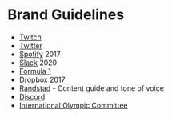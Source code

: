 # Brand Guidelines

- [Twitch](https://cdn.shopify.com/s/files/1/0565/3423/7349/files/Twitch_Guidelines.pdf?v=1630653198)
- [Twitter](https://cdn.shopify.com/s/files/1/0565/3423/7349/files/twitter-brand-guidelines.pdf?v=1630651779)
- [Spotify](https://beta.developer.spotify.com/assets/branding-guidelines/spotify-logo-color-guidelines.pdf) 2017
- [Slack](https://a.slack-edge.com/a29fb/marketing/img/media-kit/Slack-Brand-Guidelines.pdf) 2020
- [Formula 1](https://ajansara.com/wp-content/uploads/F1-Master-Marka-rehberi.pdf)
- [Dropbox](https://s3.amazonaws.com/arena-attachments/2578621/b56e5c76f2f8f3254a0c41c1221f8ef5.pdf?1534796623) 2017
- [Randstad](https://cdn2.hubspot.net/hubfs/1866346/Randstad%20RiseSmart/Assets/Randstad%20Content%20Guide%20(ENG)%20V1.pdf) - Content guide and  tone of voice
- [Discord](https://ajansara.com/wp-content/uploads/Discord%20Brand%20Guide%202021%20marka%20rehberi.pdf)
- [International Olympic Committee](https://stillmed.olympics.com/media/Documents/International-Olympic-Committee/Olympic-brand/Olympic-Brand-Guidelines.pdf)